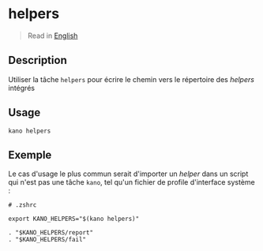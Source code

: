# helpers

> Read in [English](/docs/en/tasks/helpers.md)

## Description

Utiliser la tâche `helpers` pour écrire le chemin vers le répertoire des _helpers_ intégrés

## Usage

```shell
kano helpers
```

## Exemple

Le cas d'usage le plus commun serait d'importer un _helper_ dans un script qui n'est pas une
tâche `kano`, tel qu'un fichier de profile d'interface système :

```shell
# .zshrc

export KANO_HELPERS="$(kano helpers)"

. "$KANO_HELPERS/report"
. "$KANO_HELPERS/fail"

```
